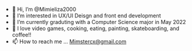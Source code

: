 - 👋 Hi, I’m @Mimieliza2000
- 👀 I’m interested in UX/UI Deisgn and front end development 
- 🌱 I’m currently graduting with a Computer Science major in May 2022
- 💞️ I love video games, cooking, eating, painting, skateboarding, and coffee!!
- 📫 How to reach me ... Mimstercx@gmail.com

<!---
Mimieliza2000/Mimieliza2000 is a ✨ special ✨ repository because its `README.md` (this file) appears on your GitHub profile.
You can click the Preview link to take a look at your changes.
--->
